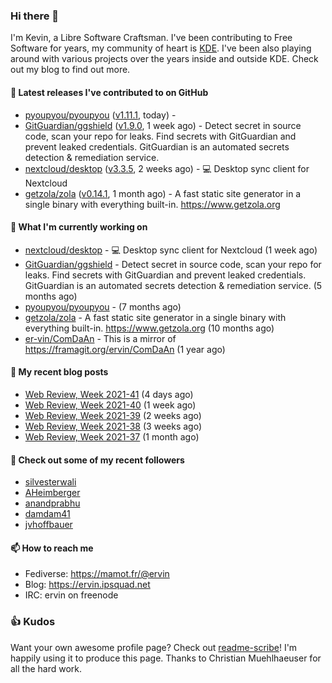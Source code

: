 ### Hi there 👋

I'm Kevin, a Libre Software Craftsman. I've been contributing to Free Software for years,
my community of heart is [KDE](https://kde.org). I've been also playing around with various
projects over the years inside and outside KDE. Check out my blog to find out more.

#### 🔭 Latest releases I've contributed to on GitHub

- [pyoupyou/pyoupyou](https://github.com/pyoupyou/pyoupyou) ([v1.11.1](https://github.com/pyoupyou/pyoupyou/releases/tag/v1.11.1), today) - 
- [GitGuardian/ggshield](https://github.com/GitGuardian/ggshield) ([v1.9.0](https://github.com/GitGuardian/ggshield/releases/tag/v1.9.0), 1 week ago) - Detect secret in source code, scan your repo for leaks. Find secrets with GitGuardian and prevent leaked credentials. GitGuardian is an automated secrets detection &amp; remediation service.
- [nextcloud/desktop](https://github.com/nextcloud/desktop) ([v3.3.5](https://github.com/nextcloud/desktop/releases/tag/v3.3.5), 2 weeks ago) - 💻 Desktop sync client for Nextcloud
- [getzola/zola](https://github.com/getzola/zola) ([v0.14.1](https://github.com/getzola/zola/releases/tag/v0.14.1), 1 month ago) - A fast static site generator in a single binary with everything built-in. https://www.getzola.org

#### 🌱 What I'm currently working on

- [nextcloud/desktop](https://github.com/nextcloud/desktop) - 💻 Desktop sync client for Nextcloud (1 week ago)
- [GitGuardian/ggshield](https://github.com/GitGuardian/ggshield) - Detect secret in source code, scan your repo for leaks. Find secrets with GitGuardian and prevent leaked credentials. GitGuardian is an automated secrets detection &amp; remediation service. (5 months ago)
- [pyoupyou/pyoupyou](https://github.com/pyoupyou/pyoupyou) -  (7 months ago)
- [getzola/zola](https://github.com/getzola/zola) - A fast static site generator in a single binary with everything built-in. https://www.getzola.org (10 months ago)
- [er-vin/ComDaAn](https://github.com/er-vin/ComDaAn) - This is a mirror of https://framagit.org/ervin/ComDaAn (1 year ago)

#### 📜 My recent blog posts

- [Web Review, Week 2021-41](https://ervin.ipsquad.net/blog/2021/10/15/web-review-week-2021-41/) (4 days ago)
- [Web Review, Week 2021-40](https://ervin.ipsquad.net/blog/2021/10/08/web-review-week-2021-40/) (1 week ago)
- [Web Review, Week 2021-39](https://ervin.ipsquad.net/blog/2021/10/01/web-review-week-2021-39/) (2 weeks ago)
- [Web Review, Week 2021-38](https://ervin.ipsquad.net/blog/2021/09/24/web-review-week-2021-38/) (3 weeks ago)
- [Web Review, Week 2021-37](https://ervin.ipsquad.net/blog/2021/09/17/web-review-week-2021-37/) (1 month ago)

#### 👯 Check out some of my recent followers

- [silvesterwali](https://github.com/silvesterwali)
- [AHeimberger](https://github.com/AHeimberger)
- [anandprabhu](https://github.com/anandprabhu)
- [damdam41](https://github.com/damdam41)
- [jvhoffbauer](https://github.com/jvhoffbauer)

#### 📫 How to reach me

- Fediverse: https://mamot.fr/@ervin
- Blog: https://ervin.ipsquad.net
- IRC: ervin on freenode

### 👍 Kudos

Want your own awesome profile page? Check out [readme-scribe](https://github.com/muesli/readme-scribe)!
I'm happily using it to produce this page. Thanks to Christian Muehlhaeuser for all the hard work.


